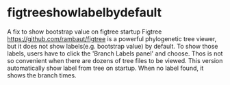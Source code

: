 # figtreeshowlabelbydefault
A fix to show bootstrap value on figtree startup
Figtree https://github.com/rambaut/figtree is a powerful phylogenetic tree viewer, but it does not show labels(e.g. bootstrap value) by default. To show those labels, users have to click the 'Branch Labels panel' and choose. Thos is not so convenient when there are dozens of tree files to be viewed.
This version automatically show label from tree on startup. When no label found, it shows the branch times.
